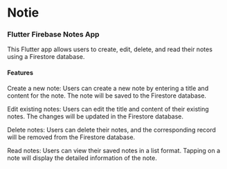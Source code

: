 # Notie
### Flutter Firebase Notes App
This Flutter app allows users to create, edit, delete, and read their notes using a Firestore database.

#### Features
Create a new note: Users can create a new note by entering a title and content for the note. The note will be saved to the Firestore database.

Edit existing notes: Users can edit the title and content of their existing notes. The changes will be updated in the Firestore database.

Delete notes: Users can delete their notes, and the corresponding record will be removed from the Firestore database.

Read notes: Users can view their saved notes in a list format. Tapping on a note will display the detailed information of the note.
